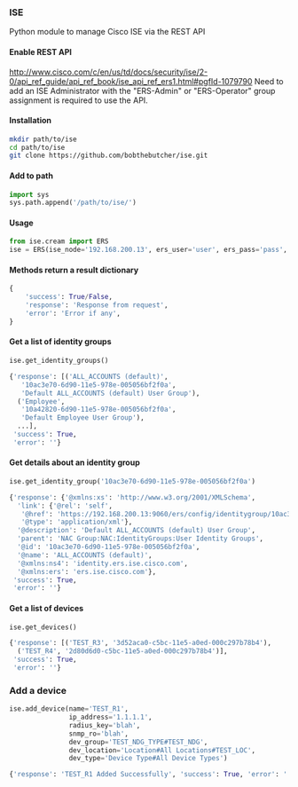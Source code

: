 ### ISE
Python module to manage Cisco ISE via the REST API

#### Enable REST API
http://www.cisco.com/c/en/us/td/docs/security/ise/2-0/api_ref_guide/api_ref_book/ise_api_ref_ers1.html#pgfId-1079790
Need to add an ISE Administrator with the "ERS-Admin" or "ERS-Operator" group assignment is required to use the API.


#### Installation
```bash
mkdir path/to/ise
cd path/to/ise
git clone https://github.com/bobthebutcher/ise.git
```

#### Add to path
```python
import sys
sys.path.append('/path/to/ise/')
```

#### Usage
```python
from ise.cream import ERS
ise = ERS(ise_node='192.168.200.13', ers_user='user', ers_pass='pass', verify=False, disable_warnings=False)
```

#### Methods return a result dictionary
```python
{
    'success': True/False,
    'response': 'Response from request',
    'error': 'Error if any',
}
```

#### Get a list of identity groups
```python
ise.get_identity_groups()

{'response': [('ALL_ACCOUNTS (default)',
   '10ac3e70-6d90-11e5-978e-005056bf2f0a',
   'Default ALL_ACCOUNTS (default) User Group'),
  ('Employee',
   '10a42820-6d90-11e5-978e-005056bf2f0a',
   'Default Employee User Group'),
  ...],
 'success': True,
 'error': ''}
```

#### Get details about an identity group
```python
ise.get_identity_group('10ac3e70-6d90-11e5-978e-005056bf2f0a')

{'response': {'@xmlns:xs': 'http://www.w3.org/2001/XMLSchema',
  'link': {'@rel': 'self',
   '@href': 'https://192.168.200.13:9060/ers/config/identitygroup/10ac3e70-6d90-11e5-978e-005056bf2f0a',
   '@type': 'application/xml'},
  '@description': 'Default ALL_ACCOUNTS (default) User Group',
  'parent': 'NAC Group:NAC:IdentityGroups:User Identity Groups',
  '@id': '10ac3e70-6d90-11e5-978e-005056bf2f0a',
  '@name': 'ALL_ACCOUNTS (default)',
  '@xmlns:ns4': 'identity.ers.ise.cisco.com',
  '@xmlns:ers': 'ers.ise.cisco.com'},
 'success': True,
 'error': ''}
```

#### Get a list of devices
```python
ise.get_devices()

{'response': [('TEST_R3', '3d52aca0-c5bc-11e5-a0ed-000c297b78b4'),
  ('TEST_R4', '2d80d6d0-c5bc-11e5-a0ed-000c297b78b4')],
 'success': True,
 'error': ''}
```

### Add a device
```python
ise.add_device(name='TEST_R1', 
               ip_address='1.1.1.1', 
               radius_key='blah', 
               snmp_ro='blah', 
               dev_group='TEST_NDG_TYPE#TEST_NDG', 
               dev_location='Location#All Locations#TEST_LOC', 
               dev_type='Device Type#All Device Types')

{'response': 'TEST_R1 Added Successfully', 'success': True, 'error': ''}
```
